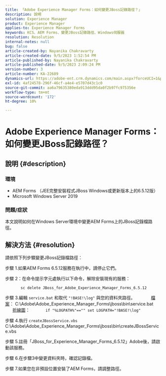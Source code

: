 ```yaml
---
title: 「Adobe Experience Manager Forms：如何變更JBoss記錄路徑？」
description: 說明
solution: Experience Manager
product: Experience Manager
applies-to: Experience Manager Forms
keywords: KCS、AEM Forms、變更JBoss記錄路徑、Windows伺服器
resolution: Resolution
internal-notes: null
bug: false
article-created-by: Nayanika Chakravarty
article-created-date: 9/5/2023 1:52:54 PM
article-published-by: Nayanika Chakravarty
article-published-date: 9/5/2023 2:09:24 PM
version-number: 3
article-number: KA-22689
dynamics-url: https://adobe-ent.crm.dynamics.com/main.aspx?forceUCI=1&pagetype=entityrecord&etn=knowledgearticle&id=433d107d-f34b-ee11-be6e-6045bd006c82
exl-id: 4af24578-296f-46cf-a4e4-e5707d43c1c0
source-git-commit: aa6a79635380eda913ddd95da0f2b97fc975356e
workflow-type: tm+mt
source-wordcount: '172'
ht-degree: 10%

---
```


# Adobe Experience Manager Forms：如何變更JBoss記錄路徑？

## 說明 {#description}


### 環境

- AEM Forms （JEE完整安裝程式JBoss Windows或更新版本上的6.5.12版）
- Microsoft Windows Server 2019


### 問題/症狀

本文說明如何在Windows Server環境中變更AEM Forms上的JBoss記錄檔路徑。


## 解決方法 {#resolution}


請依照下列步驟變更JBoss記錄檔路徑：

步驟 1.如果AEM Forms 6.5.12服務在執行中，請停止它們。

步驟 2：在命令提示字元處執行以下命令，解除安裝現有的服務：

`       sc delete JBoss_for_Adobe_Experience_Manager_Forms_6.5.12`

步驟 3.編輯 `service.bat` 和取代 `"!BASE!\log"` 與您的資料夾路徑。
            <u>檔案</u>： C:\Adobe\Adobe_Experience_Manager_Forms\jboss\bin\service.bat
            <u>折線圖</u>：
            `if "%LOGPATH%"=="" set LOGPATH="!BASE!\log"`

步驟 4.執行 `createJBossService.vbs`
            C:\Adobe\Adobe_Experience_Manager_Forms\jboss\bin\createJBossService.vbs

步驟 5.註冊「JBoss_for_Experience_Manager_Forms_6.5.12」Adobe後，請啟動該服務。

步驟 6.在步驟3中變更資料夾時，確認記錄檔。

步驟 7.如果您在非預設位置安裝了AEM Forms，請調整路徑。
